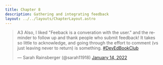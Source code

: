```yaml
---
title: Chapter 8
description: Gathering and integrating feedback
layout: ../../layouts/ChapterLayout.astro
---
```

<blockquote class="twitter-tweet" data-conversation="none" data-dnt="true"><p lang="en" dir="ltr">A3 Also, I liked &quot;Feeback is a converation with the user.&quot; and the reminder to follow up and thank people who submit feedback! It takes so little to acknowledge, and going through the effort to comment (vs just leaving never to return) is something. <a href="https://twitter.com/hashtag/DevEdBookClub?src=hash&amp;ref_src=twsrc%5Etfw">#DevEdBookClub</a></p>&mdash; Sarah Rainsberger (@sarah11918) <a href="https://twitter.com/sarah11918/status/1481818495738392576?ref_src=twsrc%5Etfw">January 14, 2022</a></blockquote> <script async src="https://platform.twitter.com/widgets.js" charset="utf-8"></script>